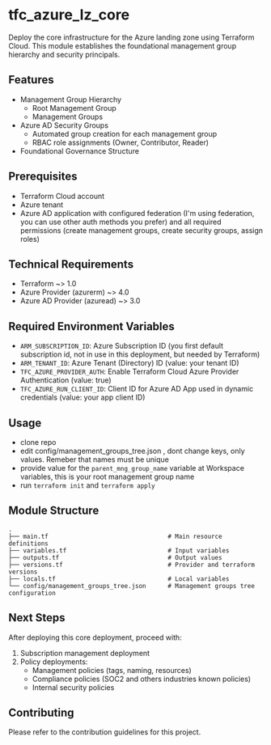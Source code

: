# tfc_azure_lz_core

Deploy the core infrastructure for the Azure landing zone using Terraform Cloud. This module establishes the foundational management group hierarchy and security principals.

## Features

- Management Group Hierarchy
  - Root Management Group
  - Management Groups
- Azure AD Security Groups
  - Automated group creation for each management group
  - RBAC role assignments (Owner, Contributor, Reader)
- Foundational Governance Structure

## Prerequisites

- Terraform Cloud account
- Azure tenant
- Azure AD application with configured federation (I'm using federation, you can use other auth methods you prefer) and all required permissions (create management groups, create security groups, assign roles)

## Technical Requirements

- Terraform ~> 1.0
- Azure Provider (azurerm) ~> 4.0
- Azure AD Provider (azuread) ~> 3.0

## Required Environment Variables

- `ARM_SUBSCRIPTION_ID`: Azure Subscription ID (you first default subscription id, not in use in this deployment, but needed by Terraform)
- `ARM_TENANT_ID`: Azure Tenant (Directory) ID (value: your tenant ID)
- `TFC_AZURE_PROVIDER_AUTH`: Enable Terraform Cloud Azure Provider Authentication (value: true)
- `TFC_AZURE_RUN_CLIENT_ID`: Client ID for Azure AD App used in dynamic credentials (value: your app client ID)

## Usage
 - clone repo
 - edit config/management_groups_tree.json , dont change keys, only values. Remeber that names must be unique
 - provide value for the `parent_mng_group_name` variable at Workspace variables, this is your root management group name
 - run `terraform init` and `terraform apply`
 
## Module Structure

```
.
├── main.tf                                 # Main resource definitions
├── variables.tf                            # Input variables
├── outputs.tf                              # Output values
├── versions.tf                             # Provider and terraform versions
├── locals.tf                               # Local variables
└── config/management_groups_tree.json      # Management groups tree configuration
```

## Next Steps

After deploying this core deployment, proceed with:
1. Subscription management deployment
2. Policy deployments:
   - Management policies (tags, naming, resources)
   - Compliance policies (SOC2 and others industries known policies)
   - Internal security policies

## Contributing

Please refer to the contribution guidelines for this project.